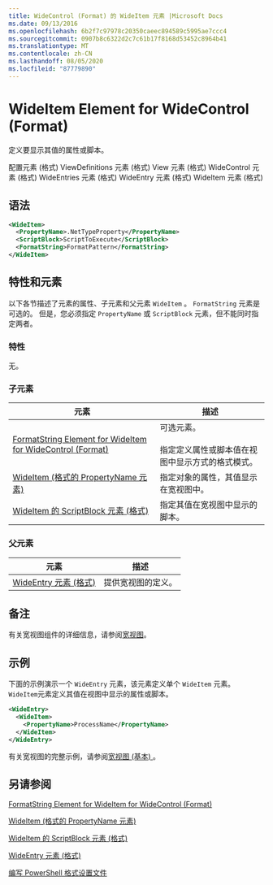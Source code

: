 ```yaml
---
title: WideControl (Format) 的 WideItem 元素 |Microsoft Docs
ms.date: 09/13/2016
ms.openlocfilehash: 6b2f7c97978c20350caeec894589c5995ae7ccc4
ms.sourcegitcommit: 0907b8c6322d2c7c61b17f8168d53452c8964b41
ms.translationtype: MT
ms.contentlocale: zh-CN
ms.lasthandoff: 08/05/2020
ms.locfileid: "87779890"
---
```

# <a name="wideitem-element-for-widecontrol-format"></a>WideItem Element for WideControl (Format)

定义要显示其值的属性或脚本。

配置元素 (格式) ViewDefinitions 元素 (格式) View 元素 (格式) WideControl 元素 (格式) WideEntries 元素 (格式) WideEntry 元素 (格式) WideItem 元素 (格式) 

## <a name="syntax"></a>语法

```xml
<WideItem>
  <PropertyName>.NetTypeProperty</PropertyName>
  <ScriptBlock>ScriptToExecute</ScriptBlock>
  <FormatString>FormatPattern</FormatString>
</WideItem>
```

## <a name="attributes-and-elements"></a>特性和元素

以下各节描述了元素的属性、子元素和父元素 `WideItem` 。 `FormatString` 元素是可选的。 但是，您必须指定 `PropertyName` 或 `ScriptBlock` 元素，但不能同时指定两者。

### <a name="attributes"></a>特性

无。

### <a name="child-elements"></a>子元素

|元素|描述|
|-------------|-----------------|
|[FormatString Element for WideItem for WideControl (Format)](./formatstring-element-for-wideitem-for-widecontrol-format.md)|可选元素。<br /><br /> 指定定义属性或脚本值在视图中显示方式的格式模式。|
|[WideItem (格式的 PropertyName 元素) ](./propertyname-element-for-wideitem-for-widecontrol-format.md)|指定对象的属性，其值显示在宽视图中。|
|[WideItem 的 ScriptBlock 元素 (格式) ](./scriptblock-element-for-wideitem-for-widecontrol-format.md)|指定其值在宽视图中显示的脚本。|

### <a name="parent-elements"></a>父元素

|元素|描述|
|-------------|-----------------|
|[WideEntry 元素 (格式) ](./wideentry-element-for-widecontrol-format.md)|提供宽视图的定义。|

## <a name="remarks"></a>备注

有关宽视图组件的详细信息，请参阅[宽视图](./creating-a-wide-view.md)。

## <a name="example"></a>示例

下面的示例演示一个 `WideEntry` 元素，该元素定义单个 `WideItem` 元素。 `WideItem`元素定义其值在视图中显示的属性或脚本。

```xml
<WideEntry>
  <WideItem>
    <PropertyName>ProcessName</PropertyName>
  </WideItem>
</WideEntry>
```

有关宽视图的完整示例，请参阅[宽视图 (基本) ](./wide-view-basic.md)。

## <a name="see-also"></a>另请参阅

[FormatString Element for WideItem for WideControl (Format)](./formatstring-element-for-wideitem-for-widecontrol-format.md)

[WideItem (格式的 PropertyName 元素) ](./propertyname-element-for-wideitem-for-widecontrol-format.md)

[WideItem 的 ScriptBlock 元素 (格式) ](./scriptblock-element-for-wideitem-for-widecontrol-format.md)

[WideEntry 元素 (格式) ](./wideentry-element-for-widecontrol-format.md)

[编写 PowerShell 格式设置文件](./writing-a-powershell-formatting-file.md)
